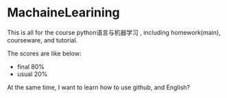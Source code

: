 # MachaineLearining

This is all for the course python语言与机器学习 , including homework(main), courseware, and tutorial.

The scores are like below:

- final 80%
- usual 20%

At the same time, I want to learn how to use github, and English?
